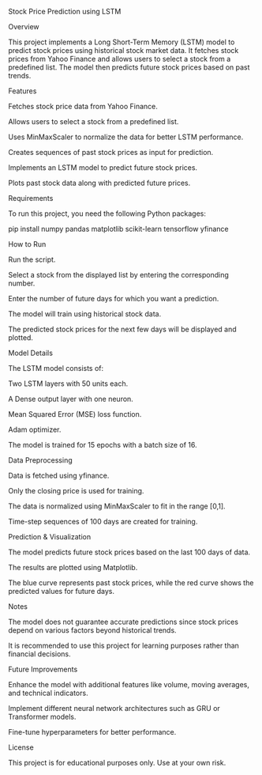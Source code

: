 Stock Price Prediction using LSTM

Overview

This project implements a Long Short-Term Memory (LSTM) model to predict stock prices using historical stock market data. It fetches stock prices from Yahoo Finance and allows users to select a stock from a predefined list. The model then predicts future stock prices based on past trends.

Features

Fetches stock price data from Yahoo Finance.

Allows users to select a stock from a predefined list.

Uses MinMaxScaler to normalize the data for better LSTM performance.

Creates sequences of past stock prices as input for prediction.

Implements an LSTM model to predict future stock prices.

Plots past stock data along with predicted future prices.

Requirements

To run this project, you need the following Python packages:

pip install numpy pandas matplotlib scikit-learn tensorflow yfinance

How to Run

Run the script.

Select a stock from the displayed list by entering the corresponding number.

Enter the number of future days for which you want a prediction.

The model will train using historical stock data.

The predicted stock prices for the next few days will be displayed and plotted.

Model Details

The LSTM model consists of:

Two LSTM layers with 50 units each.

A Dense output layer with one neuron.

Mean Squared Error (MSE) loss function.

Adam optimizer.

The model is trained for 15 epochs with a batch size of 16.

Data Preprocessing

Data is fetched using yfinance.

Only the closing price is used for training.

The data is normalized using MinMaxScaler to fit in the range [0,1].

Time-step sequences of 100 days are created for training.

Prediction & Visualization

The model predicts future stock prices based on the last 100 days of data.

The results are plotted using Matplotlib.

The blue curve represents past stock prices, while the red curve shows the predicted values for future days.

Notes

The model does not guarantee accurate predictions since stock prices depend on various factors beyond historical trends.

It is recommended to use this project for learning purposes rather than financial decisions.

Future Improvements

Enhance the model with additional features like volume, moving averages, and technical indicators.

Implement different neural network architectures such as GRU or Transformer models.

Fine-tune hyperparameters for better performance.

License

This project is for educational purposes only. Use at your own risk.

